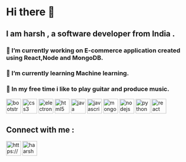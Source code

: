 # Hi there 👋
## I am harsh , a software developer from India .


###  🔭 I’m currently working on E-commerce application created using React,Node and MongoDB.
###  🌱 I’m currently learning Machine learning.
###  👯 In my free time i like to play guitar and produce music.





 <img src=https://konpa.github.io/devicon/devicon.git/icons/bootstrap/bootstrap-plain.svg alt=bootstrap width="40" height="40"/> <img src=https://konpa.github.io/devicon/devicon.git/icons/css3/css3-original-wordmark.svg alt=css3 width="40" height="40"/> <img src=https://konpa.github.io/devicon/devicon.git/icons/electron/electron-original.svg alt=electron width="40" height="40"/> <img src=https://konpa.github.io/devicon/devicon.git/icons/html5/html5-original-wordmark.svg alt=html5 width="40" height="40"/> <img src=https://konpa.github.io/devicon/devicon.git/icons/java/java-original-wordmark.svg alt=java width="40" height="40"/> <img src=https://konpa.github.io/devicon/devicon.git/icons/javascript/javascript-original.svg alt=javascript width="40" height="40"/> <img src=https://konpa.github.io/devicon/devicon.git/icons/mongodb/mongodb-original-wordmark.svg alt=mongodb width="40" height="40"/> <img src=https://konpa.github.io/devicon/devicon.git/icons/nodejs/nodejs-original-wordmark.svg alt=nodejs width="40" height="40"/> <img src=https://konpa.github.io/devicon/devicon.git/icons/python/python-original-wordmark.svg alt=python width="40" height="40"/>
<img src=https://konpa.github.io/devicon/devicon.git/icons/react/react-original-wordmark.svg alt=react width="40" height="40"/></p>


## Connect with me :

<p align="left">
<a href=https://linkedin.com/in/https://www.linkedin.com/in/kumarharshn/ target="blank"><img align="center" src=https://cdn.jsdelivr.net/npm/simple-icons@3.0.1/icons/linkedin.svg alt="https://www.linkedin.com/in/kumarharshn/" height="40" width="40" /></a>
<a href=https://instagram.com/haarshn target="blank"><img align="center" src=https://cdn.jsdelivr.net/npm/simple-icons@3.0.1/icons/instagram.svg alt="haarshn" height="40" width="40" /></a>
</p>

